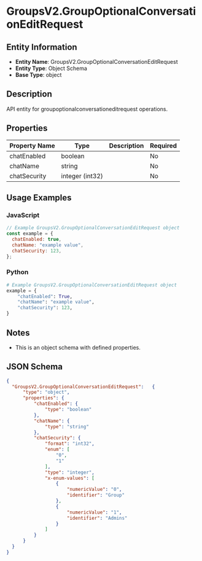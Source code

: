 # GroupsV2.GroupOptionalConversationEditRequest

## Entity Information
- **Entity Name**: GroupsV2.GroupOptionalConversationEditRequest
- **Entity Type**: Object Schema
- **Base Type**: object

## Description
API entity for groupoptionalconversationeditrequest operations.

## Properties

| Property Name | Type | Description | Required |
|---------------|------|-------------|----------|
| chatEnabled | boolean |  | No |
| chatName | string |  | No |
| chatSecurity | integer (int32) |  | No |

## Usage Examples

### JavaScript
```javascript
// Example GroupsV2.GroupOptionalConversationEditRequest object
const example = {
  chatEnabled: true,
  chatName: "example value",
  chatSecurity: 123,
};
```

### Python
```python
# Example GroupsV2.GroupOptionalConversationEditRequest object
example = {
    "chatEnabled": True,
    "chatName": "example value",
    "chatSecurity": 123,
}
```

## Notes
- This is an object schema with defined properties.

## JSON Schema
```json
{
  "GroupsV2.GroupOptionalConversationEditRequest":   {
      "type": "object",
      "properties": {
          "chatEnabled": {
              "type": "boolean"
          },
          "chatName": {
              "type": "string"
          },
          "chatSecurity": {
              "format": "int32",
              "enum": [
                  "0",
                  "1"
              ],
              "type": "integer",
              "x-enum-values": [
                  {
                      "numericValue": "0",
                      "identifier": "Group"
                  },
                  {
                      "numericValue": "1",
                      "identifier": "Admins"
                  }
              ]
          }
      }
  }
}
```
